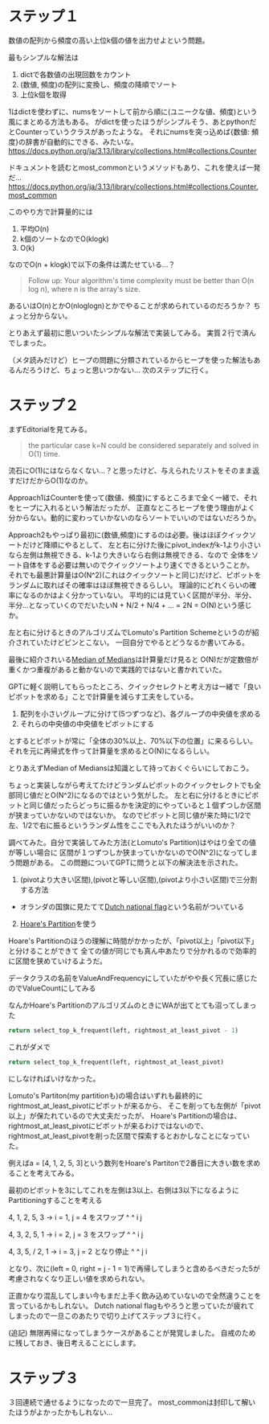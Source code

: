 # ステップ１

数値の配列から頻度の高い上位k個の値を出力せよという問題。

最もシンプルな解法は

1. dictで各数値の出現回数をカウント
2. (数値, 頻度)の配列に変換し、頻度の降順でソート
3. 上位k個を取得

1はdictを使わずに、numsをソートして前から順に(ユニークな値、頻度)という風にまとめる方法もある。
がdictを使ったほうがシンプルそう、あとpythonだとCounterっていうクラスがあったような。
それにnumsを突っ込めば{数値: 頻度}の辞書が自動的にできる、みたいな。
https://docs.python.org/ja/3.13/library/collections.html#collections.Counter

ドキュメントを読むとmost_commonというメソッドもあり、これを使えば一発だ…
https://docs.python.org/ja/3.13/library/collections.html#collections.Counter.most_common

このやり方で計算量的には

1. 平均O(n)
2. k個のソートなのでO(klogk)
3. O(k)

なのでO(n + klogk)で以下の条件は満たせている…？

> Follow up: Your algorithm's time complexity must be better than O(n log n), where n is the array's size.

あるいはO(n)とかO(nloglogn)とかでやることが求められているのだろうか？
ちょっと分からない。

とりあえず最初に思いついたシンプルな解法で実装してみる。
実質２行で済んでしまった。

（メタ読みだけど）ヒープの問題に分類されているからヒープを使った解法もあるんだろうけど、ちょっと思いつかない…
次のステップに行く。

# ステップ２

まずEditorialを見てみる。

> the particular case k=N could be considered separately and solved in O(1) time.

流石にO(1)にはならなくない…？と思ったけど、与えられたリストをそのまま返すだけだからO(1)なのか。

Approach1はCounterを使って(数値、頻度)にするところまで全く一緒で、それをヒープに入れるという解法だったが、
正直なところヒープを使う理由がよく分からない。動的に変わっていかないのならソートでいいのではないだろうか。

Approach2もやっぱり最初に(数値,頻度)にするのは必要。後はほぼクイックソートだけど降順にやるとして、
左と右に分けた後にpivot_indexがk-1より小さいなら左側は無視できる、k-1より大きいなら右側は無視できる、なので
全体をソート自体をする必要は無いのでクイックソートより速くできるということか。
それでも最悪計算量はO(N^2)(これはクイックソートと同じ)だけど、ピボットをランダムに取ればその確率はほぼ無視できるらしい。
理論的にどれくらいの確率になるのかはよく分かっていない。
平均的には見ていく区間が半分、半分、半分…となっていくのでだいたいN + N/2 + N/4 + ... = 2N = O(N)という感じか。

左と右に分けるときのアルゴリズムでLomuto's Partition Schemeというのが紹介されていたけどピンとこない。
一回自分でやるとどうなるか書いてみる。

最後に紹介されいる[Median of Medians](https://en.wikipedia.org/wiki/Median_of_medians)は計算量だけ見ると
O(N)だが定数倍が重くかつ重複があると動かないので実践的ではないと書かれていた。

GPTに軽く説明してもらったところ、クイックセレクトと考え方は一緒で「良いピボットを求める」ことで計算量を減らす工夫をしている。

1. 配列を小さいグループに分けて(5つずつなど)、各グループの中央値を求める
2. それらの中央値の中央値をピボットにする

とするとピボットが常に「全体の30%以上、70%以下の位置」に来るらしい。
それを元に再帰式を作って計算量を求めるとO(N)になるらしい。

とりあえずMedian of Mediansは知識として持っておくぐらいにしておこう。

ちょっと実装しながら考えてたけどランダムピボットのクイックセレクトでも全部同じ値だとO(N^2)になるのではという気がした。
左と右に分けるときにピボットと同じ値だったらどっちに振るかを決定的にやっていると１個ずつしか区間が狭まっていかないのではないか。
なのでピボットと同じ値が来た時に1/2で左、1/2で右に振るというランダム性をここでも入れたほうがいいのか？

調べてみた。自分で実装してみた方法(とLomuto's Partition)はやはり全ての値が等しい場合に
区間が１つずつしか狭まっていかないのでO(N^2)になってしまう問題がある。
この問題についてGPTに問うと以下の解決法を示された。

1. (pivotより大きい区間),(pivotと等しい区間),(pivotより小さい区間)で三分割する方法
  - オランダの国旗に見たてて[Dutch national flag](https://en.wikipedia.org/wiki/Dutch_national_flag_problem)という名前がついている
2. [Hoare's Partition](https://en.wikipedia.org/wiki/Quicksort#Hoare_partition_scheme)を使う

Hoare's Partitionのほうの理解に時間がかかったが、「pivot以上」「pivot以下」と分けることができて
全ての値が同じでも真ん中あたりで分かれるので効率的に区間を狭めていけるようだ。

データクラスの名前をValueAndFrequencyにしていたがやや長く冗長に感じたのでValueCountにしてみる

なんかHoare's PartitionのアルゴリズムのときにWAが出てとても沼ってしまった

```python
return select_top_k_frequent(left, rightmost_at_least_pivot - 1)
```

これがダメで

```python
return select_top_k_frequent(left, rightmost_at_least_pivot)
```

にしなければいけなかった。

Lomuto's Partiton(my partitionも)の場合はいずれも最終的にrightmost_at_least_pivotにピボットが来るから、
そこを削っても左側が「pivot以上」が保たれているので大丈夫だったが、
Hoare's Partitionの場合は、rightmost_at_least_pivotにピボットが来るわけではないので、
rightmost_at_least_pivotを削った区間で探索するとおかしなことになっていた。

例えばa = [4, 1, 2, 5, 3]という数列をHoare's Partitonで2番目に大きい数を求めることを考えてみる。

最初のピボットを3にしてこれを左側は3以上、右側は3以下になるようにPartitioningすることを考える

4, 1, 2, 5, 3 -> i = 1, j = 4 をスワップ
   ^        ^
   i        j

4, 3, 2, 5, 1 -> i = 2, j = 3 をスワップ
      ^  ^
      i  j

4, 3, 5, / 2, 1 -> i = 3, j = 2 となり停止
      ^    ^
      j    i

となり、次に(left = 0, right = j - 1 = 1)で再帰してしまうと含めるべきだった5が考慮されなくなり正しい値を求められない。

正直かなり混乱してしまい今もまだ上手く飲み込めていないので全然違うことを言っているかもしれない。
Dutch national flagもやろうと思っていたが疲れてしまったので一旦このあたりで切り上げてステップ３に行く。

(追記)
無限再帰になってしまうケースがあることが発覚しました。
自戒のために残しておき、後日考えることにします。

# ステップ３

３回連続で通せるようになったので一旦完了。
most_commonは封印して解いたほうがよかったかもしれない…
